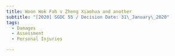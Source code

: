 ```yaml
---
title: Woon Hok Fah v Zheng Xiaohua and another
subtitle: "[2020] SGDC 55 / Decision Date: 31\_January\_2020"
tags:
  - Damages
  - Assessment
  - Personal Injuries

---
```

